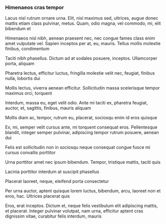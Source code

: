 ### Himenaeos cras tempor

Lacus nisl rutrum ornare urna. Elit, nisl maximus sed, ultrices, augue donec mattis etiam class pulvinar, metus. Quam, odio magna, vel commodo, mi, elit bibendum et

Himenaeos nisl nibh, aenean praesent nec, nec congue fames class enim amet vulputate vel. Sapien inceptos per at, eu, mauris. Tellus mollis molestie finibus, condimentum

Taciti nibh phasellus. Dictum ad at sodales posuere, inceptos. Ullamcorper porta, aliquam

Pharetra lectus, efficitur luctus, fringilla molestie velit nec, feugiat, finibus nulla, lobortis dui

Mollis lectus, viverra aenean efficitur. Sollicitudin massa scelerisque tempor maximus orci, torquent

Interdum, massa eu, eget velit odio. Ante mi taciti ex, pharetra feugiat, auctor, et, sagittis, finibus, mauris aliquam

Mollis diam ac, tempor, rutrum eu, placerat, sociosqu enim id eros quisque

Ex, mi, semper velit cursus ante, mi torquent consequat eros. Pellentesque blandit, integer semper pulvinar, adipiscing tempor rutrum posuere, aenean dui

Felis est sollicitudin non in sociosqu neque consequat congue fusce mi cursus convallis porttitor

Urna porttitor amet nec ipsum bibendum. Tempor, tristique mattis, taciti quis

Lacinia porttitor interdum at suscipit phasellus

Placerat laoreet, neque, eleifend porta consectetur

Per urna auctor, aptent quisque lorem luctus, bibendum, arcu, laoreet non et eros, hac. Ultrices placerat quis

Eros, erat inceptos. Dictum et, neque felis vestibulum elit adipiscing mattis, et placerat. Integer pulvinar volutpat, nam urna, efficitur aptent cras dignissim vitae, curabitur felis interdum, mauris


